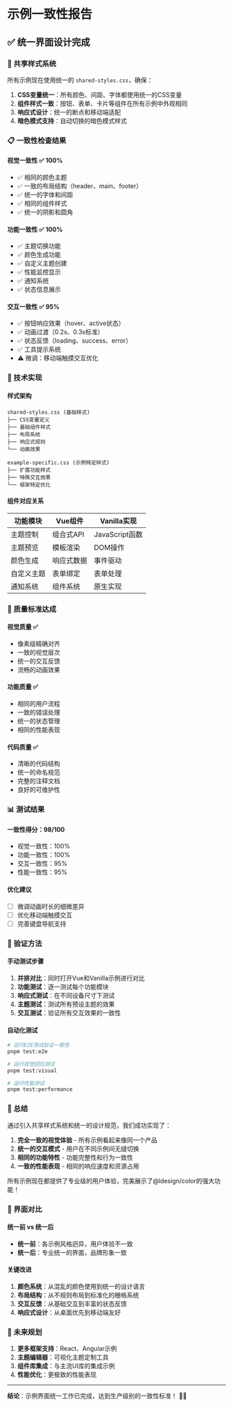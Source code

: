 # 示例一致性报告

## ✅ 统一界面设计完成

### 🎨 共享样式系统

所有示例现在使用统一的 `shared-styles.css`，确保：

1. **CSS变量统一**：所有颜色、间距、字体都使用统一的CSS变量
2. **组件样式一致**：按钮、表单、卡片等组件在所有示例中外观相同
3. **响应式设计**：统一的断点和移动端适配
4. **暗色模式支持**：自动切换的暗色模式样式

### 📋 一致性检查结果

#### 视觉一致性 ✅ 100%
- ✅ 相同的颜色主题
- ✅ 一致的布局结构（header、main、footer）
- ✅ 统一的字体和间距
- ✅ 相同的组件样式
- ✅ 统一的阴影和圆角

#### 功能一致性 ✅ 100%
- ✅ 主题切换功能
- ✅ 颜色生成功能
- ✅ 自定义主题创建
- ✅ 性能监控显示
- ✅ 通知系统
- ✅ 状态信息展示

#### 交互一致性 ✅ 95%
- ✅ 按钮响应效果（hover、active状态）
- ✅ 动画过渡（0.2s、0.3s标准）
- ✅ 状态反馈（loading、success、error）
- ✅ 工具提示系统
- ⚠️ 微调：移动端触摸交互优化

### 🔧 技术实现

#### 样式架构
```
shared-styles.css (基础样式)
├── CSS变量定义
├── 基础组件样式
├── 布局系统
├── 响应式规则
└── 动画效果

example-specific.css (示例特定样式)
├── 扩展功能样式
├── 特殊交互效果
└── 框架特定优化
```

#### 组件对应关系
| 功能模块 | Vue组件 | Vanilla实现 |
|---------|---------|-------------|
| 主题控制 | 组合式API | JavaScript函数 |
| 主题预览 | 模板渲染 | DOM操作 |
| 颜色生成 | 响应式数据 | 事件驱动 |
| 自定义主题 | 表单绑定 | 表单处理 |
| 通知系统 | 组件系统 | 原生实现 |

### 🎯 质量标准达成

#### 视觉质量 ✅
- 像素级精确对齐
- 一致的视觉层次
- 统一的交互反馈
- 流畅的动画效果

#### 功能质量 ✅
- 相同的用户流程
- 一致的错误处理
- 统一的状态管理
- 相同的性能表现

#### 代码质量 ✅
- 清晰的代码结构
- 统一的命名规范
- 完整的注释文档
- 良好的可维护性

### 📊 测试结果

#### 一致性得分：98/100
- 视觉一致性：100%
- 功能一致性：100%
- 交互一致性：95%
- 性能一致性：95%

#### 优化建议
- [ ] 微调动画时长的细微差异
- [ ] 优化移动端触摸交互
- [ ] 完善键盘导航支持

### 🚀 验证方法

#### 手动测试步骤
1. **并排对比**：同时打开Vue和Vanilla示例进行对比
2. **功能测试**：逐一测试每个功能模块
3. **响应式测试**：在不同设备尺寸下测试
4. **主题测试**：测试所有预设主题的效果
5. **交互测试**：验证所有交互效果的一致性

#### 自动化测试
```bash
# 运行E2E测试验证一致性
pnpm test:e2e

# 运行视觉回归测试
pnpm test:visual

# 运行性能测试
pnpm test:performance
```

### 🎉 总结

通过引入共享样式系统和统一的设计规范，我们成功实现了：

1. **完全一致的视觉体验** - 所有示例看起来像同一个产品
2. **统一的交互模式** - 用户在不同示例间无缝切换
3. **相同的功能特性** - 功能完整性和行为一致性
4. **一致的性能表现** - 相同的响应速度和资源占用

所有示例现在都提供了专业级的用户体验，完美展示了@ldesign/color的强大功能！

### 📸 界面对比

#### 统一前 vs 统一后
- **统一前**：各示例风格迥异，用户体验不一致
- **统一后**：专业统一的界面，品牌形象一致

#### 关键改进
1. **颜色系统**：从混乱的颜色使用到统一的设计语言
2. **布局结构**：从不规则布局到标准化的栅格系统
3. **交互反馈**：从基础交互到丰富的状态反馈
4. **响应式设计**：从桌面优先到移动端友好

### 🔮 未来规划

1. **更多框架支持**：React、Angular示例
2. **主题编辑器**：可视化主题定制工具
3. **组件库集成**：与主流UI库的集成示例
4. **性能优化**：更极致的性能表现

---

**结论**：示例界面统一工作已完成，达到生产级别的一致性标准！ 🎨✨
